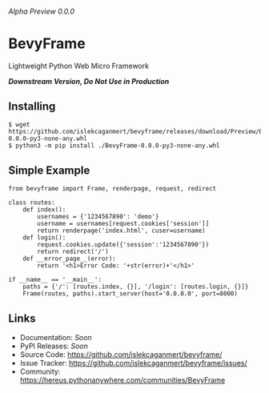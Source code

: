 ###### *Alpha Preview 0.0.0*
# BevyFrame
Lightweight Python Web Micro Framework

***Downstream Version, Do Not Use in Production***
## Installing
```
$ wget https://github.com/islekcaganmert/bevyframe/releases/download/Preview/BevyFrame-0.0.0-py3-none-any.whl
$ python3 -m pip install ./BevyFrame-0.0.0-py3-none-any.whl
```
## Simple Example

```
from bevyframe import Frame, renderpage, request, redirect

class routes:
    def index():
        usernames = {'1234567890': 'demo'}
        username = usernames[request.cookies['session']]
        return renderpage('index.html', cuser=username)
    def login():
        request.cookies.update({'session':'1234567890'})
        return redirect('/')
    def __error_page__(error):
        return '<h1>Error Code: '+str(error)+'</h1>'

if __name__ == '__main__':
    paths = {'/': [routes.index, {}], '/login': [routes.login, {}]}
    Frame(routes, paths).start_server(host='0.0.0.0', port=8000)
```
## Links
- Documentation: *Soon*
- PyPI Releases: *Soon*
- Source Code: https://github.com/islekcaganmert/bevyframe/
- Issue Tracker: https://github.com/islekcaganmert/bevyframe/issues/
- Community: https://hereus.pythonanywhere.com/communities/BevyFrame